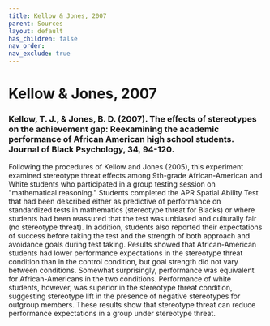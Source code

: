 ```yaml
---
title: Kellow & Jones, 2007
parent: Sources
layout: default
has_children: false
nav_order: 
nav_exclude: true
---
```


# Kellow & Jones, 2007

### Kellow, T. J., & Jones, B. D. (2007). The effects of stereotypes on the achievement gap: Reexamining the academic performance of African American high school students. Journal of Black Psychology, 34, 94-120.

Following the procedures of Kellow and Jones (2005), this experiment examined stereotype threat effects among 9th-grade African-American and White students who participated in a group testing session on "mathematical reasoning." Students completed the APR Spatial Ability Test that had been described either as predictive of performance on standardized tests in mathematics (stereotype threat for Blacks) or where students had been reassured that the test was unbiased and culturally fair (no stereotype threat). In addition, students also reported their expectations of success before taking the test and the strength of both approach and avoidance goals during test taking. Results showed that African-American students had lower performance expectations in the stereotype threat condition than in the control condition, but goal strength did not vary between conditions. Somewhat surprisingly, performance was equivalent for African-Americans in the two conditions. Performance of white students, however, was superior in the stereotype threat condition, suggesting stereotype lift in the presence of negative stereotypes for outgroup members. These results show that stereotype threat can reduce performance expectations in a group under stereotype threat.
